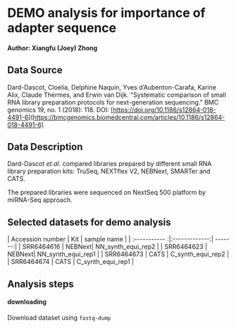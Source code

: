 
# DEMO analysis for importance of adapter sequence

#### Author: Xiangfu (Joey) Zhong
## Data Source 

Dard-Dascot, Cloelia, Delphine Naquin, Yves d’Aubenton-Carafa, Karine Alix, Claude Thermes, and Erwin van Dijk. "Systematic comparison of small RNA library preparation protocols for next-generation sequencing." BMC genomics 19, no. 1 (2018): 118. DOI: [https://doi.org/10.1186/s12864-018-4491-6](https://bmcgenomics.biomedcentral.com/articles/10.1186/s12864-018-4491-6) 


## Data Description
Dard-Dascot *et.al.* compared libraries prepared by different small RNA library preparation kits: TruSeq, NEXTflex V2, NEBNext, SMARTer and CATS. 

The prepared libraries were sequenced on NextSeq 500 platform by miRNA-Seq approach.

## Selected datasets for demo analysis
| Accession number | Kit | sample name | 
| :----------- :|:-------------:| -------:| 
| SRR6464616   | NEBNext| NN_synth_equi_rep2 |
| SRR6464623  | NEBNext| NN_synth_equi_rep1 |
| SRR6464673  | CATS | C_synth_equi_rep2 |
| SRR6464674  | CATS | C_synth_equi_rep1 |

## Analysis steps

#### downloading
Download dataset using `fastq-dump`

#### 
